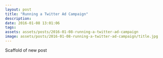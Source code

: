 ```yaml
---
layout: post
title: "Running a Twitter Ad Campaign"
description: 
date: 2016-01-08 13:01:06
tags: 
assets: assets/posts/2016-01-08-running-a-twitter-ad-campaign
image: assets/posts/2016-01-08-running-a-twitter-ad-campaign/title.jpg
---
```


Scaffold of new post
